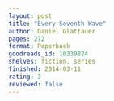 ```yaml
---
layout: post
title: "Every Seventh Wave"
author: Daniel Glattauer
pages: 272
format: Paperback
goodreads_id: 10339824
shelves: fiction, series
finished: 2014-03-11
rating: 3
reviewed: false
---
```

